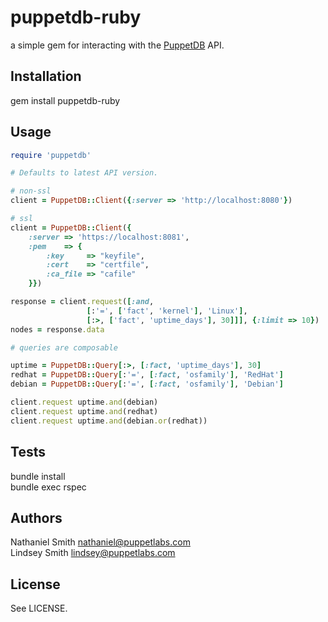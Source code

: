 # puppetdb-ruby

a simple gem for interacting with the
[PuppetDB](https://github.com/puppetlabs/puppetdb) API.

## Installation

gem install puppetdb-ruby

## Usage

```ruby
require 'puppetdb'

# Defaults to latest API version.

# non-ssl
client = PuppetDB::Client({:server => 'http://localhost:8080'})

# ssl
client = PuppetDB::Client({
    :server => 'https://localhost:8081',
    :pem    => {
        :key     => "keyfile",
        :cert    => "certfile",
        :ca_file => "cafile"
    }})

response = client.request([:and,
                 [:'=', ['fact', 'kernel'], 'Linux'],
                 [:>, ['fact', 'uptime_days'], 30]]], {:limit => 10})
nodes = response.data

# queries are composable

uptime = PuppetDB::Query[:>, [:fact, 'uptime_days'], 30]
redhat = PuppetDB::Query[:'=', [:fact, 'osfamily'], 'RedHat']
debian = PuppetDB::Query[:'=', [:fact, 'osfamily'], 'Debian']

client.request uptime.and(debian)
client.request uptime.and(redhat)
client.request uptime.and(debian.or(redhat))
```

## Tests

bundle install  
bundle exec rspec

## Authors

Nathaniel Smith <nathaniel@puppetlabs.com>  
Lindsey Smith <lindsey@puppetlabs.com>

## License

See LICENSE.
